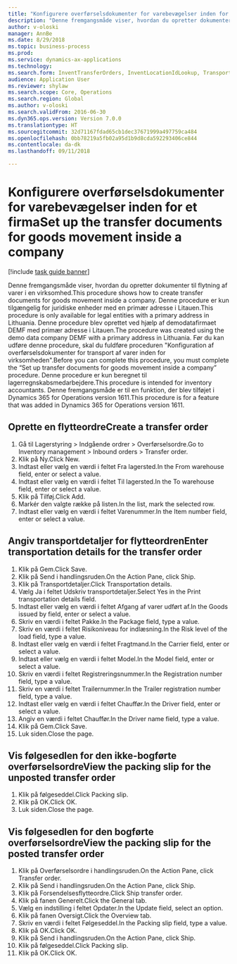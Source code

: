 ```yaml
--- 
title: "Konfigurere overførselsdokumenter for varebevægelser inden for et firma"
description: "Denne fremgangsmåde viser, hvordan du opretter dokumenter til flytning af varer i en virksomhed."
author: v-oloski
manager: AnnBe
ms.date: 8/29/2018
ms.topic: business-process
ms.prod: 
ms.service: dynamics-ax-applications
ms.technology: 
ms.search.form: InventTransferOrders, InventLocationIdLookup, TransportationDocument, HcmWorkerLookUp, SrsReportViewerForm, InventTransferParmShip
audience: Application User
ms.reviewer: shylaw
ms.search.scope: Core, Operations
ms.search.region: Global
ms.author: v-oloski
ms.search.validFrom: 2016-06-30
ms.dyn365.ops.version: Version 7.0.0
ms.translationtype: HT
ms.sourcegitcommit: 32d71167fdad65cb1dec37671999a497759ca484
ms.openlocfilehash: 0bb78219a5fb02a95d1b9d8cda592293406ce844
ms.contentlocale: da-dk
ms.lasthandoff: 09/11/2018

---
```

# <a name="set-up-the-transfer-documents-for-goods-movement-inside-a-company"></a><span data-ttu-id="49072-103">Konfigurere overførselsdokumenter for varebevægelser inden for et firma</span><span class="sxs-lookup"><span data-stu-id="49072-103">Set up the transfer documents for goods movement inside a company</span></span>

[!include [task guide banner](../../includes/task-guide-banner.md)]

<span data-ttu-id="49072-104">Denne fremgangsmåde viser, hvordan du opretter dokumenter til flytning af varer i en virksomhed.</span><span class="sxs-lookup"><span data-stu-id="49072-104">This procedure shows how to create transfer documents for goods movement inside a company.</span></span> <span data-ttu-id="49072-105">Denne procedure er kun tilgængelig for juridiske enheder med en primær adresse i Litauen.</span><span class="sxs-lookup"><span data-stu-id="49072-105">This procedure is only available for legal entities with a primary address in Lithuania.</span></span> <span data-ttu-id="49072-106">Denne procedure blev oprettet ved hjælp af demodatafirmaet DEMF med primær adresse i Litauen.</span><span class="sxs-lookup"><span data-stu-id="49072-106">The procedure was created using the demo data company DEMF with a primary address in Lithuania.</span></span> <span data-ttu-id="49072-107">Før du kan udføre denne procedure, skal du fuldføre proceduren "Konfiguration af overførselsdokumenter for transport af varer inden for virksomheden".</span><span class="sxs-lookup"><span data-stu-id="49072-107">Before you can complete this procedure, you must complete the “Set up transfer documents for goods movement inside a company” procedure.</span></span> <span data-ttu-id="49072-108">Denne procedure er kun beregnet til lagerregnskabsmedarbejdere.</span><span class="sxs-lookup"><span data-stu-id="49072-108">This procedure is intended for inventory accountants.</span></span> <span data-ttu-id="49072-109">Denne fremgangsmåde er til en funktion, der blev tilføjet i Dynamics 365 for Operations version 1611.</span><span class="sxs-lookup"><span data-stu-id="49072-109">This procedure is for a feature that was added in Dynamics 365 for Operations version 1611.</span></span>


## <a name="create-a-transfer-order"></a><span data-ttu-id="49072-110">Oprette en flytteordre</span><span class="sxs-lookup"><span data-stu-id="49072-110">Create a transfer order</span></span>
1. <span data-ttu-id="49072-111">Gå til Lagerstyring > Indgående ordrer > Overførselsordre.</span><span class="sxs-lookup"><span data-stu-id="49072-111">Go to Inventory management > Inbound orders > Transfer order.</span></span>
2. <span data-ttu-id="49072-112">Klik på Ny.</span><span class="sxs-lookup"><span data-stu-id="49072-112">Click New.</span></span>
3. <span data-ttu-id="49072-113">Indtast eller vælg en værdi i feltet Fra lagersted.</span><span class="sxs-lookup"><span data-stu-id="49072-113">In the From warehouse field, enter or select a value.</span></span>
4. <span data-ttu-id="49072-114">Indtast eller vælg en værdi i feltet Til lagersted.</span><span class="sxs-lookup"><span data-stu-id="49072-114">In the To warehouse field, enter or select a value.</span></span>
5. <span data-ttu-id="49072-115">Klik på Tilføj.</span><span class="sxs-lookup"><span data-stu-id="49072-115">Click Add.</span></span>
6. <span data-ttu-id="49072-116">Markér den valgte række på listen.</span><span class="sxs-lookup"><span data-stu-id="49072-116">In the list, mark the selected row.</span></span>
7. <span data-ttu-id="49072-117">Indtast eller vælg en værdi i feltet Varenummer.</span><span class="sxs-lookup"><span data-stu-id="49072-117">In the Item number field, enter or select a value.</span></span>

## <a name="enter-transportation-details-for-the-transfer-order"></a><span data-ttu-id="49072-118">Angiv transportdetaljer for flytteordren</span><span class="sxs-lookup"><span data-stu-id="49072-118">Enter transportation details for the transfer order</span></span>
1. <span data-ttu-id="49072-119">Klik på Gem.</span><span class="sxs-lookup"><span data-stu-id="49072-119">Click Save.</span></span>
2. <span data-ttu-id="49072-120">Klik på Send i handlingsruden.</span><span class="sxs-lookup"><span data-stu-id="49072-120">On the Action Pane, click Ship.</span></span>
3. <span data-ttu-id="49072-121">Klik på Transportdetaljer.</span><span class="sxs-lookup"><span data-stu-id="49072-121">Click Transportation details.</span></span>
4. <span data-ttu-id="49072-122">Vælg Ja i feltet Udskriv transportdetaljer.</span><span class="sxs-lookup"><span data-stu-id="49072-122">Select Yes in the Print transportation details field.</span></span>
5. <span data-ttu-id="49072-123">Indtast eller vælg en værdi i feltet Afgang af varer udført af.</span><span class="sxs-lookup"><span data-stu-id="49072-123">In the Goods issued by field, enter or select a value.</span></span>
6. <span data-ttu-id="49072-124">Skriv en værdi i feltet Pakke.</span><span class="sxs-lookup"><span data-stu-id="49072-124">In the Package field, type a value.</span></span>
7. <span data-ttu-id="49072-125">Skriv en værdi i feltet Risikoniveau for indlæsning.</span><span class="sxs-lookup"><span data-stu-id="49072-125">In the Risk level of the load field, type a value.</span></span>
8. <span data-ttu-id="49072-126">Indtast eller vælg en værdi i feltet Fragtmand.</span><span class="sxs-lookup"><span data-stu-id="49072-126">In the Carrier field, enter or select a value.</span></span>
9. <span data-ttu-id="49072-127">Indtast eller vælg en værdi i feltet Model.</span><span class="sxs-lookup"><span data-stu-id="49072-127">In the Model field, enter or select a value.</span></span>
10. <span data-ttu-id="49072-128">Skriv en værdi i feltet Registreringsnummer.</span><span class="sxs-lookup"><span data-stu-id="49072-128">In the Registration number field, type a value.</span></span>
11. <span data-ttu-id="49072-129">Skriv en værdi i feltet Trailernummer.</span><span class="sxs-lookup"><span data-stu-id="49072-129">In the Trailer registration number field, type a value.</span></span>
12. <span data-ttu-id="49072-130">Indtast eller vælg en værdi i feltet Chauffør.</span><span class="sxs-lookup"><span data-stu-id="49072-130">In the Driver field, enter or select a value.</span></span>
13. <span data-ttu-id="49072-131">Angiv en værdi i feltet Chauffør.</span><span class="sxs-lookup"><span data-stu-id="49072-131">In the Driver name field, type a value.</span></span>
14. <span data-ttu-id="49072-132">Klik på Gem.</span><span class="sxs-lookup"><span data-stu-id="49072-132">Click Save.</span></span>
15. <span data-ttu-id="49072-133">Luk siden.</span><span class="sxs-lookup"><span data-stu-id="49072-133">Close the page.</span></span>

## <a name="view-the-packing-slip-for-the-unposted-transfer-order"></a><span data-ttu-id="49072-134">Vis følgesedlen for den ikke-bogførte overførselsordre</span><span class="sxs-lookup"><span data-stu-id="49072-134">View the packing slip for the unposted transfer order</span></span>
1. <span data-ttu-id="49072-135">Klik på følgeseddel.</span><span class="sxs-lookup"><span data-stu-id="49072-135">Click Packing slip.</span></span>
2. <span data-ttu-id="49072-136">Klik på OK.</span><span class="sxs-lookup"><span data-stu-id="49072-136">Click OK.</span></span>
3. <span data-ttu-id="49072-137">Luk siden.</span><span class="sxs-lookup"><span data-stu-id="49072-137">Close the page.</span></span>

## <a name="view-the-packing-slip-for-the-posted-transfer-order"></a><span data-ttu-id="49072-138">Vis følgesedlen for den bogførte overførselsordre</span><span class="sxs-lookup"><span data-stu-id="49072-138">View the packing slip for the posted transfer order</span></span>
1. <span data-ttu-id="49072-139">Klik på Overførselsordre i handlingsruden.</span><span class="sxs-lookup"><span data-stu-id="49072-139">On the Action Pane, click Transfer order.</span></span>
2. <span data-ttu-id="49072-140">Klik på Send i handlingsruden.</span><span class="sxs-lookup"><span data-stu-id="49072-140">On the Action Pane, click Ship.</span></span>
3. <span data-ttu-id="49072-141">Klik på Forsendelsesflytteordre.</span><span class="sxs-lookup"><span data-stu-id="49072-141">Click Ship transfer order.</span></span>
4. <span data-ttu-id="49072-142">Klik på fanen Generelt.</span><span class="sxs-lookup"><span data-stu-id="49072-142">Click the General tab.</span></span>
5. <span data-ttu-id="49072-143">Vælg en indstilling i feltet Opdater.</span><span class="sxs-lookup"><span data-stu-id="49072-143">In the Update field, select an option.</span></span>
6. <span data-ttu-id="49072-144">Klik på fanen Oversigt.</span><span class="sxs-lookup"><span data-stu-id="49072-144">Click the Overview tab.</span></span>
7. <span data-ttu-id="49072-145">Skriv en værdi i feltet Følgeseddel.</span><span class="sxs-lookup"><span data-stu-id="49072-145">In the Packing slip field, type a value.</span></span>
8. <span data-ttu-id="49072-146">Klik på OK.</span><span class="sxs-lookup"><span data-stu-id="49072-146">Click OK.</span></span>
9. <span data-ttu-id="49072-147">Klik på Send i handlingsruden.</span><span class="sxs-lookup"><span data-stu-id="49072-147">On the Action Pane, click Ship.</span></span>
10. <span data-ttu-id="49072-148">Klik på følgeseddel.</span><span class="sxs-lookup"><span data-stu-id="49072-148">Click Packing slip.</span></span>
11. <span data-ttu-id="49072-149">Klik på OK.</span><span class="sxs-lookup"><span data-stu-id="49072-149">Click OK.</span></span>


